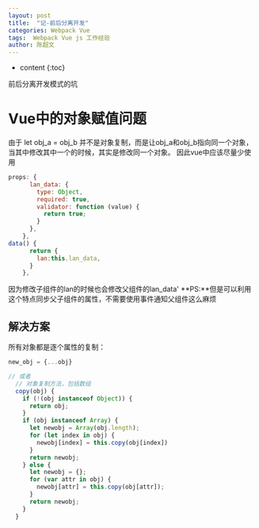 ```yaml
---
layout: post
title:  "记-前后分离开发"
categories: Webpack Vue
tags:  Webpack Vue js 工作经验
author: 陈超文
---
```


* content
{:toc}  

前后分离开发模式的坑  





# Vue中的对象赋值问题
由于 let obj_a = obj_b 并不是对象复制，而是让obj_a和obj_b指向同一个对象，当其中修改其中一个的时候，其实是修改同一个对象。
因此vue中应该尽量少使用
```javascript
props: {
      lan_data: {
        type: Object,
        required: true,
        validator: function (value) {
          return true;
        }
      },
    },
data() {
      return {
        lan:this.lan_data,
      }
    },
```
因为修改子组件的lan的时候也会修改父组件的lan_data'
**PS:**但是可以利用这个特点同步父子组件的属性，不需要使用事件通知父组件这么麻烦
## 解决方案
所有对象都是逐个属性的复制：
```javascript
new_obj = {...obj}

// 或者
  // 对象复制方法，包括数组
  copy(obj) {
    if (!(obj instanceof Object)) {
      return obj;
    }
    if (obj instanceof Array) {
      let newobj = Array(obj.length);
      for (let index in obj) {
        newobj[index] = this.copy(obj[index])
      }
      return newobj;
    } else {
      let newobj = {};
      for (var attr in obj) {
        newobj[attr] = this.copy(obj[attr]);
      }
      return newobj;
    }
  }
```
